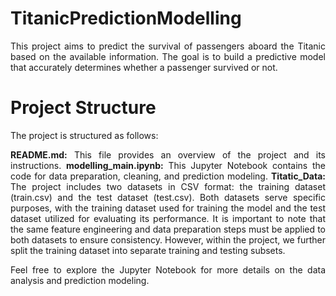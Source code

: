 # TitanicPredictionModelling
<div style="text-align: justify">
This project aims to predict the survival of passengers aboard the Titanic based on the available information. The goal is to build a predictive model that accurately determines whether a passenger survived or not.

# Project Structure
The project is structured as follows:

**README.md:** This file provides an overview of the project and its instructions.
**modelling_main.ipynb:** This Jupyter Notebook contains the code for data preparation, cleaning, and prediction modeling.
**Titatic_Data:** The project includes two datasets in CSV format: the training dataset (train.csv) and the test dataset (test.csv). Both datasets serve specific purposes, with the training dataset used for training the model and the test dataset utilized for evaluating its performance. It is important to note that the same feature engineering and data preparation steps must be applied to both datasets to ensure consistency. However, within the project, we further split the training dataset into separate training and testing subsets.

Feel free to explore the Jupyter Notebook for more details on the data analysis and prediction modeling.
</div>
